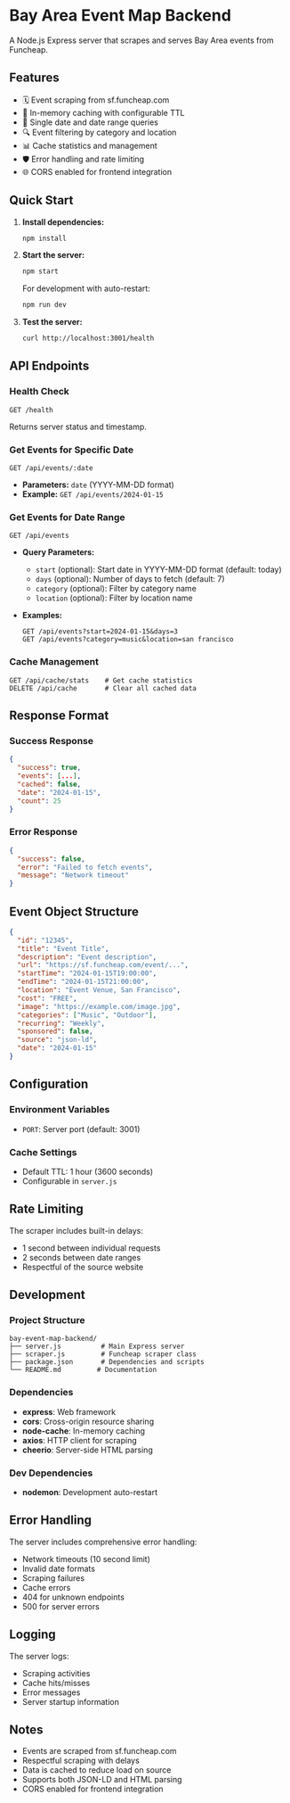# Bay Area Event Map Backend

A Node.js Express server that scrapes and serves Bay Area events from Funcheap.

## Features

- 🗓️ Event scraping from sf.funcheap.com
- 💾 In-memory caching with configurable TTL
- 📅 Single date and date range queries
- 🔍 Event filtering by category and location
- 📊 Cache statistics and management
- 🛡️ Error handling and rate limiting
- 🌐 CORS enabled for frontend integration

## Quick Start

1. **Install dependencies:**
   ```bash
   npm install
   ```

2. **Start the server:**
   ```bash
   npm start
   ```
   
   For development with auto-restart:
   ```bash
   npm run dev
   ```

3. **Test the server:**
   ```bash
   curl http://localhost:3001/health
   ```

## API Endpoints

### Health Check
```http
GET /health
```
Returns server status and timestamp.

### Get Events for Specific Date
```http
GET /api/events/:date
```
- **Parameters:** `date` (YYYY-MM-DD format)
- **Example:** `GET /api/events/2024-01-15`

### Get Events for Date Range
```http
GET /api/events
```
- **Query Parameters:**
  - `start` (optional): Start date in YYYY-MM-DD format (default: today)
  - `days` (optional): Number of days to fetch (default: 7)
  - `category` (optional): Filter by category name
  - `location` (optional): Filter by location name

- **Examples:**
  ```http
  GET /api/events?start=2024-01-15&days=3
  GET /api/events?category=music&location=san francisco
  ```

### Cache Management
```http
GET /api/cache/stats    # Get cache statistics
DELETE /api/cache       # Clear all cached data
```

## Response Format

### Success Response
```json
{
  "success": true,
  "events": [...],
  "cached": false,
  "date": "2024-01-15",
  "count": 25
}
```

### Error Response
```json
{
  "success": false,
  "error": "Failed to fetch events",
  "message": "Network timeout"
}
```

## Event Object Structure

```json
{
  "id": "12345",
  "title": "Event Title",
  "description": "Event description",
  "url": "https://sf.funcheap.com/event/...",
  "startTime": "2024-01-15T19:00:00",
  "endTime": "2024-01-15T21:00:00",
  "location": "Event Venue, San Francisco",
  "cost": "FREE",
  "image": "https://example.com/image.jpg",
  "categories": ["Music", "Outdoor"],
  "recurring": "Weekly",
  "sponsored": false,
  "source": "json-ld",
  "date": "2024-01-15"
}
```

## Configuration

### Environment Variables
- `PORT`: Server port (default: 3001)

### Cache Settings
- Default TTL: 1 hour (3600 seconds)
- Configurable in `server.js`

## Rate Limiting

The scraper includes built-in delays:
- 1 second between individual requests
- 2 seconds between date ranges
- Respectful of the source website

## Development

### Project Structure
```
bay-event-map-backend/
├── server.js          # Main Express server
├── scraper.js         # Funcheap scraper class
├── package.json       # Dependencies and scripts
└── README.md         # Documentation
```

### Dependencies
- **express**: Web framework
- **cors**: Cross-origin resource sharing
- **node-cache**: In-memory caching
- **axios**: HTTP client for scraping
- **cheerio**: Server-side HTML parsing

### Dev Dependencies
- **nodemon**: Development auto-restart

## Error Handling

The server includes comprehensive error handling:
- Network timeouts (10 second limit)
- Invalid date formats
- Scraping failures
- Cache errors
- 404 for unknown endpoints
- 500 for server errors

## Logging

The server logs:
- Scraping activities
- Cache hits/misses
- Error messages
- Server startup information

## Notes

- Events are scraped from sf.funcheap.com
- Respectful scraping with delays
- Data is cached to reduce load on source
- Supports both JSON-LD and HTML parsing
- CORS enabled for frontend integration 